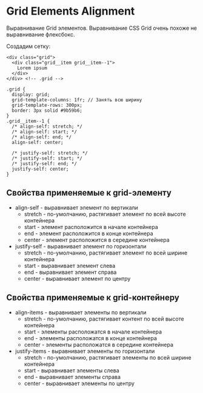 # Grid Elements Alignment
Выравнивание Grid элементов. Выравнивание CSS Grid очень похоже не выравнивание флексбокс.

Создадим сетку:

    <div class="grid">
      <div class="grid__item grid__item--1">
        Lorem ipsum
      </div>
    </div> <!-- .grid -->

    .grid {
      display: grid;
      grid-template-columns: 1fr; // Занять всю ширину
      grid-template-rows: 300px;
      border: 3px solid #9b59b6;
    }
    .grid__item--1 {
      /* align-self: stretch; */
      /* align-self: start; */
      /* align-self: end; */
      align-self: center;

      /* justify-self: stretch; */
      /* justify-self: start; */
      /* justify-self: end; */
      justify-self: center;
    }

## Свойства применяемые к grid-элементу
- align-self - выравнивает элемент по вертикали
  - stretch - по-умолчанию, растягивает элемент по всей высоте контейнера
  - start   - элемент расположится в начале контейнера
  - end     - элемент расположится в конце контейнера
  - center  - элемент расположится в середине контейнера
- justify-self - выравнивает элемент по горизонтали
  - stretch - по-умолчанию, растягивает элемент по всей ширине контейнера
  - start   - выравнивает элемент слева
  - end     - выравнивает элемент справа
  - center  - выравнивает элемент по центру

## Свойства применяемые к grid-контейнеру
- align-items - выравнивает элементы по вертикали
  - stretch - по-умолчанию, растягивает контент по всей высоте контейнера
  - start   - элементы расположатся в начале контейнера
  - end     - элементы расположатся в конце контейнера
  - center  - элементы расположатся в середине контейнера
- justify-items - выравнивает элементы по горизонтали
  - stretch - по-умолчанию, растягивает элементы по всей ширине контейнера
  - start   - выравнивает элементы слева
  - end     - выравнивает элементы справа
  - center  - выравнивает элементы по центру
